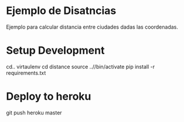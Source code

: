 Ejemplo de Disatncias
========

Ejemplo para calcular distancia entre ciudades dadas las coordenadas.

Setup Development
========

cd..
virtaulenv <venv>
cd distance
source ../<venv>/bin/activate
pip install -r requirements.txt

Deploy to heroku
========

git push heroku master
